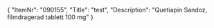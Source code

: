 {
  "ItemNr": "090155",
  "Title": "test",
  "Description": "Quetiapin Sandoz, filmdragerad tablett 100 mg"
}